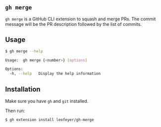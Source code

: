 ## `gh merge`

`gh merge` is a GitHub CLI extension to squash and merge PRs. The commit
message will be the PR description followed by the list of commits.

## Usage

```bash
$ gh merge --help

Usage:  gh merge {<number>} [options]

Options:
  -h, --help   Display the help information
```

## Installation

Make sure you have `gh` and `git` installed.

Then run:

```bash
$ gh extension install leofeyer/gh-merge
```

